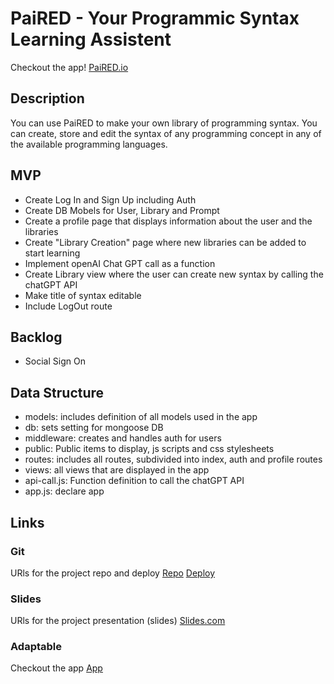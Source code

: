 # PaiRED - Your Programmic Syntax Learning Assistent
Checkout the app! [PaiRED.io](https://paired.adaptable.app)
## Description
You can use PaiRED to make your own library of programming syntax. You can create, store and edit the syntax of any programming concept in any of the available programming languages.

## MVP

- Create Log In and Sign Up including Auth
- Create DB Mobels for User, Library and Prompt 
- Create a profile page that displays information about the user and the libraries 
- Create "Library Creation" page where new libraries can be added to start learning
- Implement openAI Chat GPT call as a function
- Create Library view where the user can create new syntax by calling the chatGPT API
- Make title of syntax editable
- Include LogOut route 

## Backlog

- Social Sign On

## Data Structure

- models: includes definition of all models used in the app
- db: sets setting for mongoose DB
- middleware: creates and handles auth for users
- public: Public items to display, js scripts and css stylesheets
- routes: includes all routes, subdivided into index, auth and profile routes
- views: all views that are displayed in the app
- api-call.js: Function definition to call the chatGPT API
- app.js: declare app 


## Links

### Git
URls for the project repo and deploy
[Repo](https://github.com/augustcolonna/PaiRED.io)
[Deploy](https://paired.adaptable.app/)

### Slides
URls for the project presentation (slides)
[Slides.com](https://docs.google.com/presentation/d/1yIxRwhhxt0s-VPb7nNDa9yI6Ii8A2UDHVFHYIXosNhk/edit?usp=sharing)

### Adaptable
Checkout the app [App](https://paired.adaptable.app)
